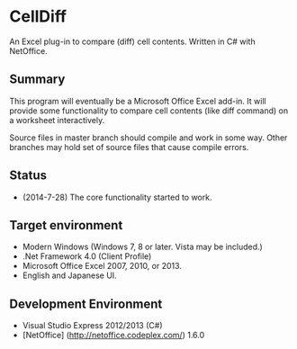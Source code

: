 CellDiff
========

An Excel plug-in to compare (diff) cell contents. Written in C# with NetOffice.

## Summary

This program will eventually be a Microsoft Office Excel add-in.
It will provide some functionality to compare cell contents (like diff command) on a worksheet interactively.

Source files in master branch should compile and work in some way.
Other branches may hold set of source files that cause compile errors.

## Status

* (2014-7-28) The core functionality started to work.

## Target environment

* Modern Windows (Windows 7, 8 or later.  Vista may be included.) 
* .Net Framework 4.0 (Client Profile)
* Microsoft Office Excel 2007, 2010, or 2013.
* English and Japanese UI.

## Development Environment

* Visual Studio Express 2012/2013 (C#)
* [NetOffice] (http://netoffice.codeplex.com/) 1.6.0


